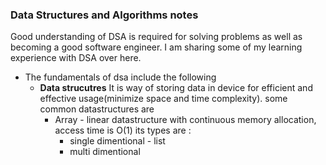 ### Data Structures and Algorithms notes

Good understanding of DSA is required for solving problems as well as becoming a good software engineer. I am sharing some of my learning experience with DSA over here.

- The fundamentals of dsa include the following
  - **Data strucutres**
    It is way of storing data in device for efficient and effective usage(minimize space and time complexity). some common datastructures are
    - Array - linear datastructure with continuous memory allocation, access time is O(1) its types are :
      - single dimentional - list
      - multi dimentional
